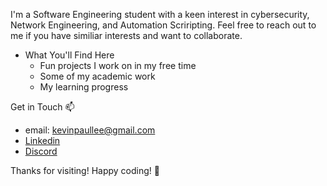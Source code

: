 
I'm a Software Engineering student with a keen interest in cybersecurity, Network Engineering, and Automation Scriripting.
Feel free to reach out to me if you have similiar interests and want to collaborate.

* What You'll Find Here
  *  Fun projects I work on in my free time
  *  Some of my academic work
  *  My learning progress 

Get in Touch 📫
* email: kevinpaullee@gmail.com
* [Linkedin](https://www.linkedin.com/in/kevin-paul-lee-514776241/)
* [Discord](www.discordapp.com/users/639760969165438988) 


Thanks for visiting! Happy coding! 🚀


<!---
KPprograms/KPprograms is a ✨ special ✨ repository because its `README.md` (this file) appears on your GitHub profile.
You can click the Preview link to take a look at your changes.
--->
